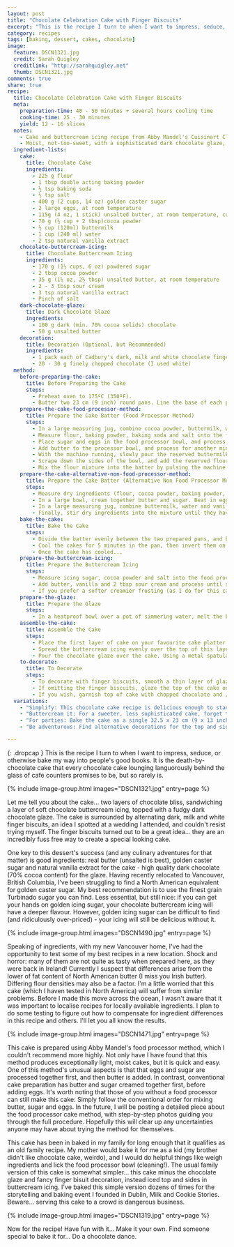```yaml
---
layout: post
title: "Chocolate Celebration Cake with Finger Biscuits"
excerpt: "This is the recipe I turn to when I want to impress, seduce, or otherwise bake my way into people's good books. It is the death-by-chocolate cake that every chocolate cake lounging languorously behind the glass of cafe counters promises to be, but so rarely is."
category: recipes
tags: [baking, dessert, cakes, chocolate]
image:
  feature: DSCN1321.jpg
  credit: Sarah Quigley
  creditlink: "http://sarahquigley.net"
  thumb: DSCN1321.jpg
comments: true
share: true
recipe:
  title: Chocolate Celebration Cake with Finger Biscuits
  meta:
    preparation-time: 40 - 50 minutes + several hours cooling time
    cooking-time: 25 - 30 minutes
    yield: 12 - 16 slices
  notes:
    - Cake and buttercream icing recipe from Abby Mandel's Cuisinart Classroom, a wonderful and innovative (but unfortunately out of print) cookbook for food processor lovers. Chocolate glaze from Green and Black's Chocolate Recipes.
    - Moist, not-too-sweet, with a sophisticated dark chocolate glaze, this chocolate cake is pure indulgence. Find an excuse to celebrate and bake it!
  ingredient-lists:
    cake:
      title: Chocolate Cake
      ingredients:
        - 225 g flour
        - 1 tbsp double acting baking powder
        - ½ tsp baking soda
        - ½ tsp salt
        - 400 g (2 cups, 14 oz) golden caster sugar
        - 2 large eggs, at room temperature
        - 115g (4 oz, 1 stick) unsalted butter, at room temperature, cut into cubes
        - 70 g (½ cup + 2 tbsp)cocoa powder
        - ½ cup (120ml) buttermilk
        - 1 cup (240 ml) water
        - 2 tsp natural vanilla extract
    chocolate-buttercream-icing:
      title: Chocolate Buttercream Icing
      ingredients:
        - 170 g (1½ cups, 6 oz) powdered sugar
        - 2 tbsp cocoa powder
        - 35 g (1⅙ oz, 2½ tbsp) unsalted butter, at room temperature
        - 2 - 3 tbsp sour cream
        - 3 tsp natural vanilla extract
        - Pinch of salt
    dark-chocolate-glaze:
      title: Dark Chocolate Glaze
      ingredients:
        - 100 g dark (min. 70% cocoa solids) chocolate
        - 50 g unsalted butter
    decoration:
      title: Decoration (Optional, but Recommended)
      ingredients:
        - 1 pack each of Cadbury's dark, milk and white chocolate finger biscuits
        - 20 - 30 g finely chopped chocolate (I used white)
  method:
    before-preparing-the-cake:
      title: Before Preparing the Cake
      steps:
        - Preheat oven to 175ºC (350ºF).
        - Butter two 23 cm (9 inch) round pans. Line the base of each pan with baking paper, butter the paper and, finally, flour the pans.
    prepare-the-cake-food-processor-method:
      title: Prepare the Cake Batter (Food Processor Method)
      steps:
        - In a large measuring jug, combine cocoa powder, buttermilk, water and vanilla extract, and set aside.
        - Measure flour, baking powder, baking soda and salt into the food processor bowl, and process for 2 seconds. Set this mixture aside for later use.
        - Place sugar and eggs in the food processor bowl, and process for 1 minute, stopping once in the middle to scrape down the bowl.
        - Add butter to the processor bowl, and process for another minute, again stopping in the middle to scrape down the bowl.
        - With the machine running, slowly pour the reserved buttermilk mixture through the machine's feed tube, and process for another 20 seconds.
        - Scrape down the sides of the bowl, and add the reserved flour mixture.
        - Mix the flour mixture into the batter by pulsing the machine 5 - 6 times (or until the flour has just disappeared), stopping to scrape down the bowl before the final pulse. Do not over-process the batter at this point.
    prepare-the-cake-alternative-non-food-processor-method:
      title: Prepare the Cake Batter (Alternative Non Food Processor Method)
      steps:
        - Measure dry ingredients (flour, cocoa powder, baking powder, baking soda and salt) into a bowl, mix and set aside.
        - In a large bowl, cream together butter and sugar. Beat in eggs one at a time.
        - In a large measuring jug, combine buttermilk, water and vanilla extract. Beat into the butter, sugar and egg mixture.
        - Finally, stir dry ingredients into the mixture until they have disappeared. Avoid overmixing at this stage. 
    bake-the-cake:
      title: Bake the Cake
      steps:
        - Divide the batter evenly between the two prepared pans, and bake for 25 to 30 minutes (or until a toothpick inserted into cake's centre comes out clean).
        - Cool the cakes for 5 minutes in the pan, then invert them on to wire racks, removing them from their pans. Allow the cakes to cool completely before decorating.
        - Once the cake has cooled...
    prepare-the-buttercream-icing:
      title: Prepare the Buttercream Icing
      steps:
        - Measure icing sugar, cocoa powder and salt into the food processor bowl and process for 5 seconds.
        - Add butter, vanilla and 2 tbsp sour cream and process until smooth.
        - If you prefer a softer creamier frosting (as I do for this cake), the remaining sour cream can be added to adjust the consistency of the icing.
    prepare-the-glaze:
      title: Prepare the Glaze
      steps:
        - In a heatproof bowl over a pot of simmering water, melt the butter and chocolate, and stir them together.
    assemble-the-cake:
      title: Assemble the Cake
      steps:
        - Place the first layer of cake on your favourite cake platter.
        - Spread the buttercream icing evenly over the top of this layer, and gently place the second layer on top.
        - Pour the chocolate glaze over the cake. Using a metal spatula, butter knife or back of a spoon, smooth it thickly over the top of the cake.
    to-decorate:
      title: To Decorate
      steps:
        - To decorate with finger biscuits, smooth a thin layer of glaze over the sides of the cake. Before this sets, press finger biscuits gently around the cake, alternating between dark, milk and white chocolate fingers.
        - If omitting the finger biscuits, glaze the top of the cake only, or prepare extra glaze the sides of the cake (2.5 - 3 times the given recipe). 
        - If you wish, garnish top of cake with chopped chocolate and / or small chunks of leftover finger biscuits.
  variations:
    - "Simplify: This chocolate cake recipe is delicious enough to stand on its own (without icing and glaze) as a simple dessert. Halve the cake recipe to make a single round layer. Once baked, dust the cake with a little icing sugar and serve with ice cream or lightly sweetened whipped cream."
    - "Buttercream it: For a sweeter, less sophisticated cake, forget the glaze and double the amount of buttercream icing instead. Use the extra icing to ice the top (and sides if you wish) of the cake. Great for children!"
    - "For parties: Bake the cake as a single 32.5 x 23 cm (9 x 13 inches) baking pan. Keep the cake as a single layer, and ice the top of the cake with a double recipe of chocolate buttercream icing. Cut the cake into cubes and share!"
    - "Be adventurous: Find alternative decorations for the top and sides of your cake!"

---
```


{: .dropcap }
This is the recipe I turn to when I want to impress, seduce, or otherwise bake my way into people's good books. It is the death-by-chocolate cake that every chocolate cake lounging languorously behind the glass of cafe counters promises to be, but so rarely is.

{% include image-group.html images="DSCN1321.jpg" entry=page %}

Let me tell you about the cake... two layers of chocolate bliss, sandwiching a layer of soft chocolate buttercream icing, topped with a fudgy dark chocolate glaze. The cake is surrounded by alternating dark, milk and white finger biscuits, an idea I spotted at a wedding I attended, and couldn't resist trying myself. The finger biscuits turned out to be a great idea... they are an incredibly fuss free way to create a special looking cake.

One key to this dessert's success (and any culinary adventures for that matter) is good ingredients: real butter (unsalted is best), golden caster sugar and natural vanilla extract for the cake - high quality dark chocolate (70% cocoa content) for the glaze. Having recently relocated to Vancouver, British Columbia, I've been struggling to find a North American equivalent for golden caster sugar. My best recommendation is to use the finest grain Turbinado sugar you can find. Less essential, but still nice: if you can get your hands on golden icing sugar, your chocolate buttercream icing will have a deeper flavour. However, golden icing sugar can be difficult to find (and ridiculously over-priced) - your icing will still be delicious without it.

{% include image-group.html images="DSCN1490.jpg" entry=page %}

Speaking of ingredients, with my new Vancouver home, I've had the opportunity to test some of my best recipes in a new location. Shock and horror: many of them are not quite as tasty when prepared here, as they were back in Ireland! Currently I suspect that differences arise from the lower of fat content of North American butter (I miss you Irish butter). Differing flour densities may also be a factor. I'm a little worried that this cake (which I haven tested in North America) will suffer from similar problems. Before I made this move across the ocean, I wasn't aware that it was important to localise recipes for locally available ingredients. I plan to do some testing to figure out how to compensate for ingredient differences in this recipe and others. I'll let you all know the results.

{% include image-group.html images="DSCN1471.jpg" entry=page %}

This cake is prepared using Abby Mandel's food processor method, which I couldn't recommend more highly. Not only have I have found that this method produces exceptionally light, moist cakes, but it is quick and easy. One of this method's unusual aspects is that that eggs and sugar are processed together first, and then butter is added. In contrast, conventional cake preparation has butter and sugar creamed together first, before adding eggs. It's worth noting that those of you without a food processor can still make this cake: Simply follow the conventional order for mixing butter, sugar and eggs. In the future, I will be posting a detailed piece about the food processor cake method, with step-by-step photos guiding you through the full procedure. Hopefully this will clear up any uncertainties anyone may have about trying the method for themselves.

This cake has been in baked in my family for long enough that it qualifies as an old family recipe. My mother would bake it for me as a kid (my brother didn't like chocolate cake, weirdo), and I would do helpful things like weigh ingredients and lick the food processor bowl (cleaning!). The usual family version of this cake is somewhat simpler... this cake minus the chocolate glaze and fancy finger bisuit decoration, instead iced top and sides in buttercream icing. I've baked this simple version dozens of times for the storytelling and baking event I founded in Dublin, Milk and Cookie Stories. Beware... serving this cake to a crowd is dangerous business.

{% include image-group.html images="DSCN1319.jpg" entry=page %}

Now for the recipe! Have fun with it... Make it your own. Find someone special to bake it for... Do a chocolate dance.
